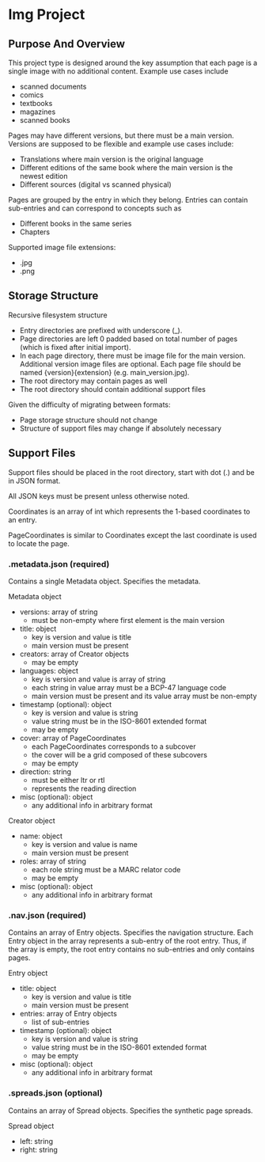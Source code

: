 # Img Project

## Purpose And Overview

This project type is designed around the key assumption that each page is a single image with no additional content. Example use cases include
- scanned documents
- comics
- textbooks
- magazines
- scanned books

Pages may have different versions, but there must be a main version. Versions are supposed to be flexible and example use cases include:
- Translations where main version is the original language
- Different editions of the same book where the main version is the newest edition
- Different sources (digital vs scanned physical)

Pages are grouped by the entry in which they belong. Entries can contain sub-entries and can correspond to concepts such as
- Different books in the same series
- Chapters

Supported image file extensions:
- .jpg
- .png

## Storage Structure

Recursive filesystem structure
- Entry directories are prefixed with underscore (_).
- Page directories are left 0 padded based on total number of pages (which is fixed after initial import).
- In each page directory, there must be image file for the main version. Additional version image files are optional. Each page file should be named {version}{extension} (e.g. main_version.jpg).
- The root directory may contain pages as well
- The root directory should contain additional support files

Given the difficulty of migrating between formats:
- Page storage structure should not change
- Structure of support files may change if absolutely necessary

## Support Files

Support files should be placed in the root directory, start with dot (.) and be in JSON format.

All JSON keys must be present unless otherwise noted.

Coordinates is an array of int which represents the 1-based coordinates to an entry.

PageCoordinates is similar to Coordinates except the last coordinate is used to locate the page.

### .metadata.json (required)

Contains a single Metadata object. Specifies the metadata.

Metadata object
- versions: array of string
    - must be non-empty where first element is the main version
- title: object
    - key is version and value is title
    - main version must be present
- creators: array of Creator objects
    - may be empty
- languages: object
    - key is version and value is array of string
    - each string in value array must be a BCP-47 language code
    - main version must be present and its value array must be non-empty
- timestamp (optional): object
    - key is version and value is string
    - value string must be in the ISO-8601 extended format
    - may be empty
- cover: array of PageCoordinates
    - each PageCoordinates corresponds to a subcover
    - the cover will be a grid composed of these subcovers
    - may be empty
- direction: string
    - must be either ltr or rtl
    - represents the reading direction
- misc (optional): object
    - any additional info in arbitrary format

Creator object
- name: object
    - key is version and value is name
    - main version must be present
- roles: array of string
    - each role string must be a MARC relator code
    - may be empty
- misc (optional): object
    - any additional info in arbitrary format

### .nav.json (required)

Contains an array of Entry objects. Specifies the navigation structure. Each Entry object in the array represents a sub-entry of the root entry. Thus, if the array is empty, the root entry contains no sub-entries and only contains pages.

Entry object
- title: object
    - key is version and value is title
    - main version must be present
- entries: array of Entry objects
    - list of sub-entries
- timestamp (optional): object
    - key is version and value is string
    - value string must be in the ISO-8601 extended format
    - may be empty
- misc (optional): object
    - any additional info in arbitrary format

### .spreads.json (optional)

Contains an array of Spread objects. Specifies the synthetic page spreads.

Spread object
- left: string
- right: string